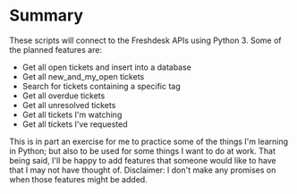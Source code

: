 # Summary
These scripts will connect to the Freshdesk APIs using Python 3. Some of the planned features are:
  - Get all open tickets and insert into a database
  - Get all new_and_my_open tickets
  - Search for tickets containing a specific tag
  - Get all overdue tickets
  - Get all unresolved tickets
  - Get all tickets I'm watching
  - Get all tickets I've requested

This is in part an exercise for me to practice some of the things I'm learning
in Python; but also to be used for some things I want to do at work. That being
said, I'll be happy to add features that someone would like to have that I may
not have thought of. Disclaimer: I don't make any promises on when those
features might be added.
